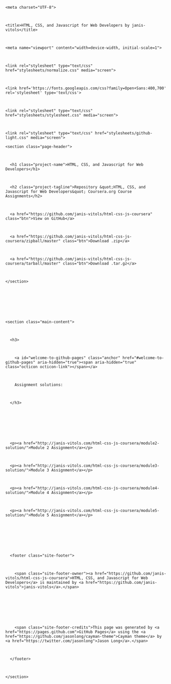 <!DOCTYPE html>
      
      
        

<html lang="en-us">
      
      
        
  <head>
      
      
        
    <meta charset="UTF-8">
      
      
        
    <title>HTML, CSS, and Javascript for Web Developers by janis-vitols</title>
      
      
        
    <meta name="viewport" content="width=device-width, initial-scale=1">
      
      
        
    <link rel="stylesheet" type="text/css" href="stylesheets/normalize.css" media="screen">
      
      
        
    <link href='https://fonts.googleapis.com/css?family=Open+Sans:400,700' rel='stylesheet' type='text/css'>
      
      
        
    <link rel="stylesheet" type="text/css" href="stylesheets/stylesheet.css" media="screen">
      
      
        
    <link rel="stylesheet" type="text/css" href="stylesheets/github-light.css" media="screen">
      
      
        
  </head>
      
      
        
  <body>
      
      
        
    <section class="page-header">
      
      
        
      <h1 class="project-name">HTML, CSS, and Javascript for Web Developers</h1>
      
      
        
      <h2 class="project-tagline">Repository &quot;HTML, CSS, and Javascript for Web Developers&quot; Coursera.org Course Assignments</h2>
      
      
        
      <a href="https://github.com/janis-vitols/html-css-js-coursera" class="btn">View on GitHub</a>
      
      
        
      <a href="https://github.com/janis-vitols/html-css-js-coursera/zipball/master" class="btn">Download .zip</a>
      
      
        
      <a href="https://github.com/janis-vitols/html-css-js-coursera/tarball/master" class="btn">Download .tar.gz</a>
      
      
        
    </section>
      
      
        


      
      
        
    <section class="main-content">
      
      
        
      <h3>
      
      
        
        <a id="welcome-to-github-pages" class="anchor" href="#welcome-to-github-pages" aria-hidden="true"><span aria-hidden="true" class="octicon octicon-link"></span></a>
      
      
        
        Assignment solutions:
      
      
        
      </h3>
      
      
        


      
      
        
      <p><a href="http://janis-vitols.com/html-css-js-coursera/module2-solution/">Module 2 Assignment</a></p>
      
      
        
      <p><a href="http://janis-vitols.com/html-css-js-coursera/module3-solution/">Module 3 Assignment</a></p>
      
      
        
      <p><a href="http://janis-vitols.com/html-css-js-coursera/module4-solution/">Module 4 Assignment</a></p>
      
      
        
      <p><a href="http://janis-vitols.com/html-css-js-coursera/module5-solution/">Module 5 Assignment</a></p>
      
      
        


      
      
        
      <footer class="site-footer">
      
      
        
        <span class="site-footer-owner"><a href="https://github.com/janis-vitols/html-css-js-coursera">HTML, CSS, and Javascript for Web Developers</a> is maintained by <a href="https://github.com/janis-vitols">janis-vitols</a>.</span>
      
      
        


      
      
        
        <span class="site-footer-credits">This page was generated by <a href="https://pages.github.com">GitHub Pages</a> using the <a href="https://github.com/jasonlong/cayman-theme">Cayman theme</a> by <a href="https://twitter.com/jasonlong">Jason Long</a>.</span>
      
      
        
      </footer>
      
      
        
    </section>
      
      
        
  </body>
      
      
        
</html>
